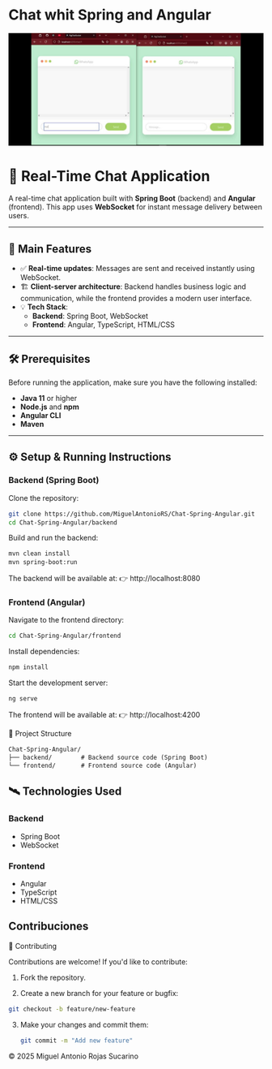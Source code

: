 # Chat whit Spring and Angular

![Chat image](Chat.jpg)

# 🚀 Real-Time Chat Application

A real-time chat application built with **Spring Boot** (backend) and **Angular** (frontend). This app uses **WebSocket** for instant message delivery between users.

--- 
 
## 🧩 Main Features

- ✅ **Real-time updates**: Messages are sent and received instantly using WebSocket.
- 🏗️ **Client-server architecture**: Backend handles business logic and communication, while the frontend provides a modern user interface.
- 💡 **Tech Stack**:
  - **Backend**: Spring Boot, WebSocket
  - **Frontend**: Angular, TypeScript, HTML/CSS

---

## 🛠️ Prerequisites

Before running the application, make sure you have the following installed:

- **Java 11** or higher
- **Node.js** and **npm**
- **Angular CLI**
- **Maven**

---

## ⚙️ Setup & Running Instructions

### Backend (Spring Boot)

Clone the repository:
```bash
git clone https://github.com/MiguelAntonioRS/Chat-Spring-Angular.git 
cd Chat-Spring-Angular/backend
```
   
Build and run the backend:
   ```bash
   mvn clean install
   mvn spring-boot:run
   ```

The backend will be available at:
👉 http://localhost:8080 

### Frontend (Angular)

Navigate to the frontend directory:
   ```bash
   cd Chat-Spring-Angular/frontend
   ```

Install dependencies:
   ```bash
   npm install
   ```

Start the development server:
   ```bash
   ng serve
   ```

The frontend will be available at:
👉 http://localhost:4200

📁 Project Structure

```
Chat-Spring-Angular/
├── backend/        # Backend source code (Spring Boot)
└── frontend/       # Frontend source code (Angular)
```

## 🛰️ Technologies Used

### Backend
- Spring Boot
- WebSocket

### Frontend
- Angular
- TypeScript
- HTML/CSS

## Contribuciones

🤝 Contributing 

Contributions are welcome! If you'd like to contribute: 

  1. Fork the repository.
  
  2. Create a new branch for your feature or bugfix:
    
   ```bash
   git checkout -b feature/new-feature
   ```

3. Make your changes and commit them:

   ```bash
   git commit -m "Add new feature"
   ```
   
© 2025 Miguel Antonio Rojas Sucarino
